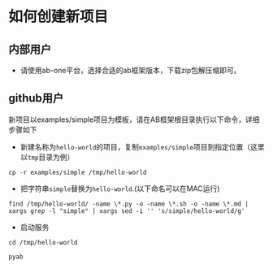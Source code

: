 # 如何创建新项目

## 内部用户

- 请使用ab-one平台，选择合适的ab框架版本，下载zip包解压缩即可。

## github用户

新项目以examples/simple项目为模板，请在AB框架根目录执行以下命令，详细步骤如下

- 新建名称为`hello-world`的项目，复制`examples/simple`项目到指定位置（这里以`tmp`目录为例）

```
cp -r examples/simple /tmp/hello-world
```

- 把字符串`simple`替换为`hello-world`.(以下命名可以在MAC运行)

```
find /tmp/hello-world/ -name \*.py -o -name \*.sh -o -name \*.md | xargs grep -l "simple" | xargs sed -i '' 's/simple/hello-world/g'
```

- 启动服务
```
cd /tmp/hello-world

pyab
```






